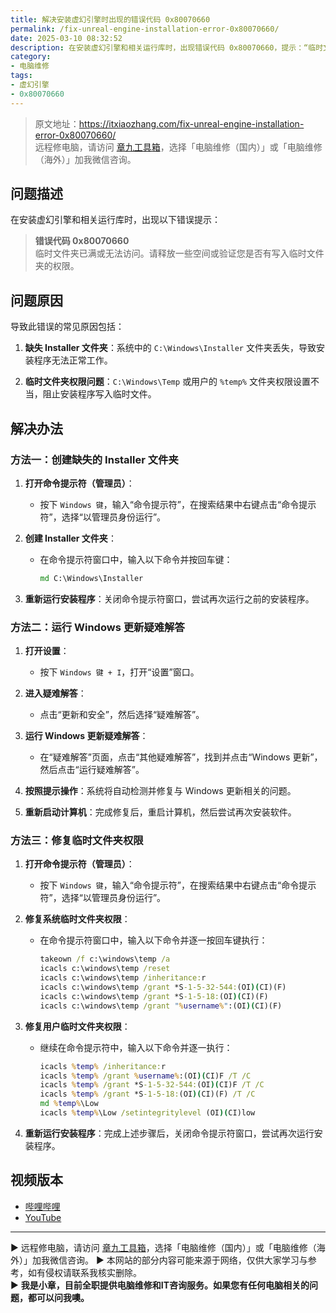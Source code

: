 ```yaml
---
title: 解决安装虚幻引擎时出现的错误代码 0x80070660
permalink: /fix-unreal-engine-installation-error-0x80070660/
date: 2025-03-10 08:32:52
description: 在安装虚幻引擎和相关运行库时，出现错误代码 0x80070660，提示：“临时文件夹已满或无法访问。请释放一些空间或验证您是否有写入临时文件夹的权限。”可能原因包括缺失 Installer 文件夹、临时文件夹权限设置不当等。
category:
- 电脑维修
tags:
- 虚幻引擎
- 0x80070660
---
```


> 原文地址：<https://itxiaozhang.com/fix-unreal-engine-installation-error-0x80070660/>  
> 远程修电脑，请访问 [章九工具箱](https://zhang9.com/)，选择「电脑维修（国内）」或「电脑维修（海外）」加我微信咨询。 


## 问题描述

在安装虚幻引擎和相关运行库时，出现以下错误提示：

> **错误代码 0x80070660**  
> 临时文件夹已满或无法访问。请释放一些空间或验证您是否有写入临时文件夹的权限。

## 问题原因

导致此错误的常见原因包括：

1. **缺失 Installer 文件夹**：系统中的 `C:\Windows\Installer` 文件夹丢失，导致安装程序无法正常工作。

2. **临时文件夹权限问题**：`C:\Windows\Temp` 或用户的 `%temp%` 文件夹权限设置不当，阻止安装程序写入临时文件。

## 解决办法

### 方法一：创建缺失的 Installer 文件夹

1. **打开命令提示符（管理员）**：

   - 按下 `Windows 键`，输入“命令提示符”，在搜索结果中右键点击“命令提示符”，选择“以管理员身份运行”。

2. **创建 Installer 文件夹**：

   - 在命令提示符窗口中，输入以下命令并按回车键：

     ```cmd
     md C:\Windows\Installer
     ```

3. **重新运行安装程序**：关闭命令提示符窗口，尝试再次运行之前的安装程序。

### 方法二：运行 Windows 更新疑难解答

1. **打开设置**：

   - 按下 `Windows 键 + I`，打开“设置”窗口。

2. **进入疑难解答**：

   - 点击“更新和安全”，然后选择“疑难解答”。

3. **运行 Windows 更新疑难解答**：

   - 在“疑难解答”页面，点击“其他疑难解答”，找到并点击“Windows 更新”，然后点击“运行疑难解答”。

4. **按照提示操作**：系统将自动检测并修复与 Windows 更新相关的问题。

5. **重新启动计算机**：完成修复后，重启计算机，然后尝试再次安装软件。

### 方法三：修复临时文件夹权限

1. **打开命令提示符（管理员）**：

   - 按下 `Windows 键`，输入“命令提示符”，在搜索结果中右键点击“命令提示符”，选择“以管理员身份运行”。

2. **修复系统临时文件夹权限**：

   - 在命令提示符窗口中，输入以下命令并逐一按回车键执行：

     ```cmd
     takeown /f c:\windows\temp /a
     icacls c:\windows\temp /reset
     icacls c:\windows\temp /inheritance:r
     icacls c:\windows\temp /grant *S-1-5-32-544:(OI)(CI)(F)
     icacls c:\windows\temp /grant *S-1-5-18:(OI)(CI)(F)
     icacls c:\windows\temp /grant "%username%":(OI)(CI)(F)
     ```

3. **修复用户临时文件夹权限**：

   - 继续在命令提示符中，输入以下命令并逐一执行：

     ```cmd
     icacls %temp% /inheritance:r
     icacls %temp% /grant %username%:(OI)(CI)F /T /C
     icacls %temp% /grant *S-1-5-32-544:(OI)(CI)F /T /C
     icacls %temp% /grant *S-1-5-18:(OI)(CI)(F) /T /C
     md %temp%\Low
     icacls %temp%\Low /setintegritylevel (OI)(CI)low
     ```

4. **重新运行安装程序**：完成上述步骤后，关闭命令提示符窗口，尝试再次运行安装程序。

## 视频版本

- [哔哩哔哩](https://space.bilibili.com/3546607630944387)
- [YouTube](https://www.youtube.com/@itxiaozhang)

---
▶ 远程修电脑，请访问 [章九工具箱](https://zhang9.com/)，选择「电脑维修（国内）」或「电脑维修（海外）」加我微信咨询。 
▶ 本网站的部分内容可能来源于网络，仅供大家学习与参考，如有侵权请联系我核实删除。  
▶ **我是小章，目前全职提供电脑维修和IT咨询服务。如果您有任何电脑相关的问题，都可以问我噢。**  
